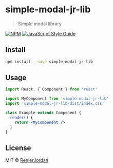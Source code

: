 # simple-modal-jr-lib

> Simple modal library

[![NPM](https://img.shields.io/npm/v/simple-modal-jr-lib.svg)](https://www.npmjs.com/package/simple-modal-jr-lib) [![JavaScript Style Guide](https://img.shields.io/badge/code_style-standard-brightgreen.svg)](https://standardjs.com)

## Install

```bash
npm install --save simple-modal-jr-lib
```

## Usage

```jsx
import React, { Component } from 'react'

import MyComponent from 'simple-modal-jr-lib'
import 'simple-modal-jr-lib/dist/index.css'

class Example extends Component {
  render() {
    return <MyComponent />
  }
}
```

## License

MIT © [RenierJordan](https://github.com/RenierJordan)
